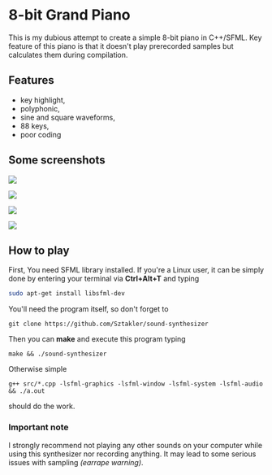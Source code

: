 # 8-bit Grand Piano

This is my dubious attempt to create a simple 8-bit piano in C++/SFML. 
Key feature of this piano is that it doesn't play prerecorded samples but calculates them during compilation.

## Features
- key highlight,
- polyphonic,
- sine and square waveforms,
- 88 keys,
- poor coding

## Some screenshots

![](https://cdn.discordapp.com/attachments/702987071849234636/758007077439537242/SoundSynthesizer_Screenshot_00.png)

![](https://cdn.discordapp.com/attachments/702987071849234636/758007080954101867/SoundSynthesizer_Screenshot_01.png)

![](https://cdn.discordapp.com/attachments/702987071849234636/758007082552131584/SoundSynthesizer_Screenshot_02.png)

![](https://cdn.discordapp.com/attachments/702987071849234636/760612422850707456/Zrzut_ekranu_z_2020-09-29_23-21-48.png)

## How to play
 
First, You need SFML library installed. If you're a Linux user, it can be simply done by entering your terminal via <b>Ctrl+Alt+T</b> and typing
```bash
sudo apt-get install libsfml-dev
```
You'll need the program itself, so don't forget to 
```
git clone https://github.com/Sztakler/sound-synthesizer
```

Then you can <b>make</b> and execute this program typing
```
make && ./sound-synthesizer
```
Otherwise simple
```
g++ src/*.cpp -lsfml-graphics -lsfml-window -lsfml-system -lsfml-audio && ./a.out
```
should do the work.

### Important note
I strongly recommend not playing any other sounds on your computer while using this synthesizer nor recording anything.
It may lead to some serious issues with sampling <i>(earrape warning)</i>.
